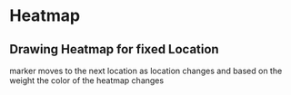 # Heatmap

## Drawing Heatmap for fixed Location
marker moves to the next location as location changes and based on the weight the color of the heatmap changes